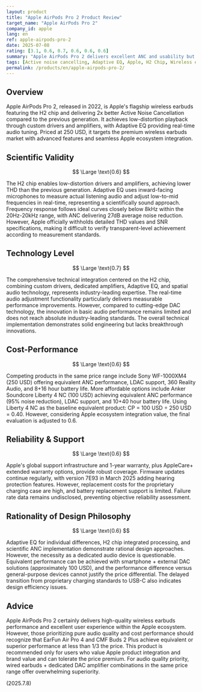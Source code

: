 ```yaml
---
layout: product
title: "Apple AirPods Pro 2 Product Review"
target_name: "Apple AirPods Pro 2"
company_id: apple
lang: en
ref: apple-airpods-pro-2
date: 2025-07-08
rating: [3.1, 0.6, 0.7, 0.6, 0.6, 0.6]
summary: "Apple AirPods Pro 2 delivers excellent ANC and usability but faces scientific evaluation and cost-performance challenges due to existence of equivalent-performance budget alternatives"
tags: [Active noise cancelling, Adaptive EQ, Apple, H2 Chip, Wireless earphones]
permalink: /products/en/apple-airpods-pro-2/
---
```

## Overview

Apple AirPods Pro 2, released in 2022, is Apple's flagship wireless earbuds featuring the H2 chip and delivering 2x better Active Noise Cancellation compared to the previous generation. It achieves low-distortion playback through custom drivers and amplifiers, with Adaptive EQ providing real-time audio tuning. Priced at 250 USD, it targets the premium wireless earbuds market with advanced features and seamless Apple ecosystem integration.

## Scientific Validity

$$ \Large \text{0.6} $$

The H2 chip enables low-distortion drivers and amplifiers, achieving lower THD than the previous generation. Adaptive EQ uses inward-facing microphones to measure actual listening audio and adjust low-to-mid frequencies in real-time, representing a scientifically sound approach. Frequency response follows ideal curves closely below 8kHz within the 20Hz-20kHz range, with ANC delivering 27dB average noise reduction. However, Apple officially withholds detailed THD values and SNR specifications, making it difficult to verify transparent-level achievement according to measurement standards.

## Technology Level

$$ \Large \text{0.7} $$

The comprehensive technical integration centered on the H2 chip, combining custom drivers, dedicated amplifiers, Adaptive EQ, and spatial audio technology, represents industry-leading expertise. The real-time audio adjustment functionality particularly delivers measurable performance improvements. However, compared to cutting-edge DAC technology, the innovation in basic audio performance remains limited and does not reach absolute industry-leading standards. The overall technical implementation demonstrates solid engineering but lacks breakthrough innovations.

## Cost-Performance

$$ \Large \text{0.6} $$

Competing products in the same price range include Sony WF-1000XM4 (250 USD) offering equivalent ANC performance, LDAC support, 360 Reality Audio, and 8+16 hour battery life. More affordable options include Anker Soundcore Liberty 4 NC (100 USD) achieving equivalent ANC performance (95% noise reduction), LDAC support, and 10+40 hour battery life. Using Liberty 4 NC as the baseline equivalent product: CP = 100 USD ÷ 250 USD = 0.40. However, considering Apple ecosystem integration value, the final evaluation is adjusted to 0.6.

## Reliability & Support

$$ \Large \text{0.6} $$

Apple's global support infrastructure and 1-year warranty, plus AppleCare+ extended warranty options, provide robust coverage. Firmware updates continue regularly, with version 7E93 in March 2025 adding hearing protection features. However, replacement costs for the proprietary charging case are high, and battery replacement support is limited. Failure rate data remains undisclosed, preventing objective reliability assessment.

## Rationality of Design Philosophy

$$ \Large \text{0.6} $$

Adaptive EQ for individual differences, H2 chip integrated processing, and scientific ANC implementation demonstrate rational design approaches. However, the necessity as a dedicated audio device is questionable. Equivalent performance can be achieved with smartphone + external DAC solutions (approximately 100 USD), and the performance difference versus general-purpose devices cannot justify the price differential. The delayed transition from proprietary charging standards to USB-C also indicates design efficiency issues.

## Advice

Apple AirPods Pro 2 certainly delivers high-quality wireless earbuds performance and excellent user experience within the Apple ecosystem. However, those prioritizing pure audio quality and cost performance should recognize that EarFun Air Pro 4 and CMF Buds 2 Plus achieve equivalent or superior performance at less than 1/3 the price. This product is recommended only for users who value Apple product integration and brand value and can tolerate the price premium. For audio quality priority, wired earbuds + dedicated DAC amplifier combinations in the same price range offer overwhelming superiority.

(2025.7.8)